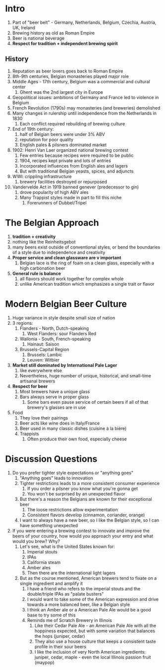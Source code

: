 # Intro

1. Part of "beer belt" - Germany, Netherlands, Belgium, Czechia, Austria, UK, Ireland
2. Brewing history as old as Roman Empire
3. Beer is national beverage
4. **Respect for tradition + independent brewing spirit**

## History
1. Reputation as beer lovers goes back to Roman Empire
2. 8th-9th centuries, Belgian monasteries played major role
3. Middle Ages - 17th century, Belgium was a commercial and cultural center
	1. Ghent was the 2nd largest city in Europe
4. Geopolitical issues: ambitions of Germany and France led to violence in Belgium
5. French Revolution (1790s) may monasteries (and breweries) demolished
6. Many changes in rulership until independence from the Netherlands in 1830
	1. Each conflict required rebuilding of brewing culture
7. End of 19th century:
	1. half of Belgian beers were under 3% ABV
	2. reputation for poor quality
	3. English pales & pilsners dominated market
8. 1902: Henri Van Laer organized national brewing contest
	1. Few entries because recipes were required to be public
	2. 1904, recipes kept private and lots of entries
	3. Incorporated influences from English ales and lagers
	4. But with traditional Belgian yeasts, spices, and adjuncts
9. WWI: crippling infrastructure
	1. brewery facilities destroyed or repurposed
10. Vandervelde Act in 1919 banned genever (predecessor to gin)
	1. drove popularity of high ABV ales
	2. Many Trappist styles made in part to fill this niche
		1. Forerunners of Dubbel/Tripel

# The Belgian Approach
1. **tradition + creativity**
2. nothing like the Reinheitsgebot
3. many beers exist outside of conventional styles, or bend the boundaries of a style due to independence and creativity
4. **Proper service and clean glassware are v important**
	1. Belgian lace is the ring of foam on a clean glass, especially with a high carbonation beer
5. **General rule is balance**
	1. all flavors should work together for complex whole
	2. unlike American tradition which emphasizes a single trait or flavor

# Modern Belgian Beer Culture

1. Huge variance in style despite small size of nation
2. 3 regions:
	1. Flanders - North, Dutch-speaking
		1. West Flanders: sour Flanders Red
	2. Wallonia - South, French-speaking
		1. Hainaut: Saison
	3. Brussels-Capital Region
		1. Brussels: Lambic
		2. Leuven: Witbier
3. **Market still dominated by International Pale Lager**
	1. like everywhere else
	2. Nevertheless, huge number of unique, historical, and small-time artisanal brewers
4. **Respect for beer**
	1. Most brewers have a unique glass
	2. Bars always serve in proper glass
		1. Some bars even pause service of certain beers if all of that brewery's glasses are in use
5. Food
	1. They love their pairings
	2. Beer acts like wine does in Italy/France
	3. Beer used in many classic dishes (cuisine à la bière)
	4. Trappists
		1. Often produce their own food, especially cheese

# Discussion Questions
1. Do you prefer tighter style expectations or "anything goes"
	1. "Anything goes" leads to innovation
	2. Tighter restrictions leads to a more consistent consumer experience
		1. If you order a pilsner you know what you're gonna get
		2. You won't be surprised by an unexpected flavor
	3. But there's a reason the Belgians are known for their exceptional beer
		1. The loose restrictions allow experimentation
		2. Consistent flavors develop (cinnamon, coriander, orange)
	4. I want to always have a new beer, so I like the Belgian style, so I can have something unexpected
2. If you were entering a brewing contest to innovate and improve the beers of your country, how would you approach your entry and what would you brew? Why?
	1. Let's see, what is the United States known for:
		1. Imperial stouts
		2. IPAs
		3. California steam
		4. Amber ales
		5. Then there are the international light lagers
	2. But as the course mentioned, American brewers tend to fixate on a single ingredient and amplify it
		1. I have a friend who refers to the imperial stouts and the double/triple IPAs as "palate busters"
		2. I would want to take some of the American expression and drive towards a more balanced beer, like a Belgian style
		3. I think an Amber ale or a American Pale Ale would be a good base to try some of this
		4. Reminds me of Scratch Brewery in Illinois 
			1. Like their Cedar Pale Ale - an American Pale Ale with all the hoppiness expected, but with some variation that balances the hops (juniper, cedar)
			2. They also use a house culture that keeps a consistent taste profile in their sour beers
			3. I like the inclusion of very North American ingredients: juniper, cedar, maple - even the local Illinois passion fruit (maypop)